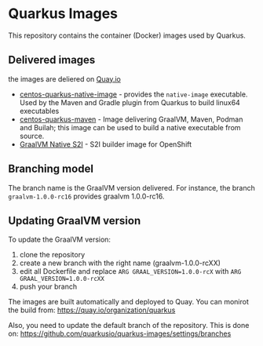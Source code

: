 # Quarkus Images

This repository contains the container (Docker) images used by Quarkus.


## Delivered images

the images are deliered on [Quay.io](https://quay.io/repository/quarkus)

* [centos-quarkus-native-image](https://github.com/quarkusio/quarkus-images/tree/graalvm-1.0.0-rc15/centos-quarkus-native-image) - provides the `native-image` executable. Used by the Maven and Gradle plugin from Quarkus to build linux64 executables
* [centos-quarkus-maven](https://github.com/quarkusio/quarkus-images/tree/graalvm-1.0.0-rc15/centos-quarkus-maven) - Image delivering GraalVM, Maven, Podman and Builah; this image can be used to build a native executable from source.
* [GraalVM Native S2I](https://github.com/quarkusio/quarkus-images/tree/graalvm-1.0.0-rc15/centos-quarkus-native-s2i) - S2I builder image for OpenShift

## Branching model

The branch name is the GraalVM version delivered. 
For instance, the branch `graalvm-1.0.0-rc16` provides graalvm 1.0.0-rc16.

## Updating GraalVM version

To update the GraalVM version:

1. clone the repository
2. create a new branch with the right name (graalvm-1.0.0-rcXX)
2. edit all Dockerfile and replace `ARG GRAAL_VERSION=1.0.0-rcX` with `ARG GRAAL_VERSION=1.0.0-rcXX`
3. push your branch

The images are built automatically and deployed to Quay. You can monirot the build from:
https://quay.io/organization/quarkus

Also, you need to update the default branch of the repository. This is done on:
https://github.com/quarkusio/quarkus-images/settings/branches
